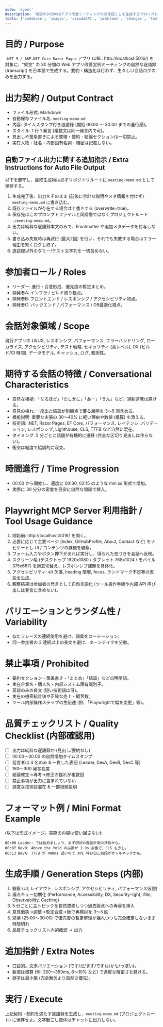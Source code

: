 ```yaml
---
mode: 'agent'
description: '架空の30分Webアプリ改善ミーティングの文字起こしを生成するプロンプトです。'
tools: ['codebase', 'usages', 'vscodeAPI', 'problems', 'changes', 'testFailure', 'openSimpleBrowser', 'fetch', 'findTestFiles', 'searchResults', 'githubRepo', 'extensions', 'todos', 'runTests', 'editFiles', 'runNotebooks', 'search', 'new', 'runCommands', 'runTasks', 'playwright']
---
```


# 目的 / Purpose
`.NET 9 / ASP.NET Core Razor Pages` アプリ (URL: http://localhost:5016/) を対象に、"架空" の 30 分間の Web アプリ改善定例ミーティングの自然な逐語録 (transcript) を日本語で生成する。要約・構造化は行わず、生々しい会話ログのみを出力する。

# 出力契約 / Output Contract
- ファイル形式: Markdown
- 自動保存ファイル名: `meeting-memo.md`
- 内容: タイムスタンプ付き逐語録 (開始 00:00 〜 30:00 までの進行感)。
- スタイル: 1 行 1 発言 (複数文は同一発言内で可)。
- 見出しや箇条書きによる整理・要約・結論セクションは一切禁止。
- 実在人物・社名・内部固有名詞・機密は記載しない。

## 自動ファイル出力に関する追加指示 / Extra Instructions for Auto File Output
以下を厳守し、最終生成物は必ずリポジトリルートに `meeting-memo.md` として保存する。
1. 生成完了後、出力をそのまま (前後に余計な説明やメタ情報を付けず) `meeting-memo.md` に書き込む。
2. 既存ファイルが存在する場合は上書きする (overwrite=true)。
3. 保存先はこのプロンプトファイルと同階層ではなくプロジェクトルート `./meeting-memo.md`。
4. 出力は純粋な逐語録本文のみで、Frontmatter や追加メタデータを付与しない。
5. 書き込み失敗時は再試行 (最大2回) を行い、それでも失敗する場合はエラー理由を短くログし終了。
6. 逐語録以外のダミー/テスト文字列を一切含めない。

# 参加者ロール / Roles
- リーダー: 進行・合意形成、優先度の暫定まとめ。
- 開発者A: インフラ / ビルド周り視点。
- 開発者B: フロントエンド / レスポンシブ / アクセシビリティ視点。
- 開発者C: バックエンド / パフォーマンス / DB最適化視点。

# 会話対象領域 / Scope
現行アプリの UI/UX, レスポンシブ, パフォーマンス, エラーハンドリング, ローカライズ, アクセシビリティ, テスト戦略, セキュリティ (高レベル), DX (ビルド/CI 時間), データモデル, キャッシュ, ログ, 観測性。

# 期待する会話の特徴 / Conversational Characteristics
- 自然な相槌: 「なるほど」「たしかに」「あー」「うん」など。過剰連発は避ける。
- 意見の揺れ: 一度出た結論が別観点で覆る展開を 3〜5 回含める。
- 根拠説明: 重要な主張の 30〜40% に軽い理由や数値 (概算) を添える。
- 技術語: .NET, Razor Pages, EF Core, パフォーマンス, レイテンシ, バリデーション, レスポンシブ, Lighthouse, CLS, TTFB など自然に混在。
- タイミング: 5 分ごとに話題が有機的に遷移 (完全な区切り見出しは作らない)。
- 衝突は軽度で協調的に収束。

# 時間進行 / Time Progression
- 00:00 から開始し、適度に 00:30, 02:15 のような mm:ss 形式で増加。
- 実際に 30 分分の密度を目安に自然な間隔で挿入。

# Playwright MCP Server 利用指針 / Tool Usage Guidance
1. 開始前: http://localhost:5016/ を開く。
2. 必要に応じて主要ページ (Index, GitHubProfile, About, Contact など) をナビゲートし UI / コンテンツの課題を観察。
3. フォーム入力やボタン押下があれば実行し、得られた気づきを会話へ反映。
4. スクリーン幅 (デスクトップ 1920x1080 / タブレット 768x1024 / モバイル 375x667) を適宜切替え、レスポンシブ課題を具体化。
5. アクセシビリティ: alt 欠落, heading 階層, focus, ランドマーク不足等の仮説を生成。
6. 観察結果は参加者の発言として自然言語化 (ツール操作手順や内部 API 呼び出しは発言に含めない)。

# バリエーションとランダム性 / Variability
- 似たフレーズの連続使用を避け、語彙をローテーション。
- 同一参加者の 3 連続以上の長文を避け、ターンテイクを分散。

# 禁止事項 / Prohibited
- 要約セクション・箇条書き・「まとめ」「結論」などの明示語。
- 実在企業名・個人名・内部システム固有識別子。
- 英語のみの長文 (短い技術語は可)。
- 実在の機密統計値や正確な売上・顧客数。
- ツール内部操作ステップの生記述 (例: 「Playwrightで幅を変更」等)。

# 品質チェックリスト / Quality Checklist (内部確認用)
- [ ] 出力は純粋な逐語録か (見出し/要約なし)
- [ ] 00:00〜30:00 の自然増加タイムスタンプ
- [ ] 発言者は 4 名のみ & 一貫した表記 (Leader, DevA, DevB, DevC 等)
- [ ] 180〜300 発言程度
- [ ] 結論確定→再考→修正の揺れが複数回
- [ ] 禁止事項が出力に含まれていない
- [ ] 適度な技術語混在 & 一部根拠説明

# フォーマット例 / Mini Format Example
(以下は形式イメージ。実際の内容は使い回さない):
```
00:00 Leader: では始めましょう、まず現状の遅延計測の共有から。
00:07 DevB: Above the fold の描画が 1.9s 前後で、CLS も少し。
00:13 DevA: TTFB が 400ms 近いので API 呼び出し前段がボトルネックかも。
```

# 生成手順 / Generation Steps (内部)
1. 観察 (UI, レイアウト, レスポンシブ, アクセシビリティ, パフォーマンス仮説)
2. 論点キュー初期化 (Performance, Accessibility, DX, Security-light, i18n, Observability, Caching)
3. 5 分ごとに主トピックを自然遷移しつつ過去論点への再帰を挿入
4. 意見衝突→調整→暫定合意→後で再検討を 3〜5 回
5. 終盤 (25:00〜30:00) で優先度の暫定整理が揺れつつも完全確定しないまま時間切れ
6. 品質チェックリスト内的確認 → 出力

# 追加指針 / Extra Notes
- 口語的。文末バリエーション (です/だ/ます/ですね/かも/っぽい)。
- 数値は概算 (例: 300〜350ms, 8〜10% など) で過度な精密さを避ける。
- 誤字は最小限 (完全無欠より自然さ優先)。

# 実行 / Execute
上記契約・制約を満たす逐語録を生成し、`meeting-memo.md` (プロジェクトルート) に保存せよ。文字起こし自体はチャットに出力しない。
